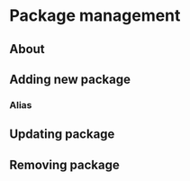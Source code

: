 # Package management

## About

## Adding new package

### Alias

## Updating package

## Removing package
